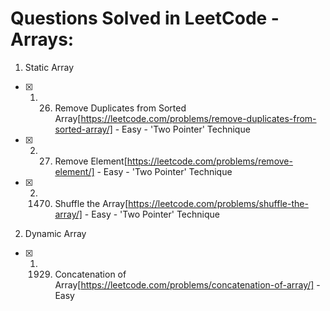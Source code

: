 # Questions Solved in LeetCode - Arrays:

1. Static Array

- [x] 1. 26. Remove Duplicates from Sorted Array[https://leetcode.com/problems/remove-duplicates-from-sorted-array/] - Easy - 'Two Pointer' Technique
- [x] 2. 27. Remove Element[https://leetcode.com/problems/remove-element/] - Easy - 'Two Pointer' Technique
- [x] 2. 1470. Shuffle the Array[https://leetcode.com/problems/shuffle-the-array/] - Easy - 'Two Pointer' Technique

2. Dynamic Array

- [x] 1. 1929. Concatenation of Array[https://leetcode.com/problems/concatenation-of-array/] - Easy
